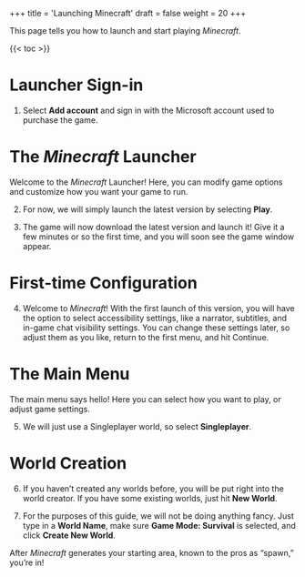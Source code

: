 +++
title = 'Launching Minecraft'
draft = false
weight = 20
+++

This page tells you how to launch and start playing *Minecraft*.

<!--more-->

{{< toc >}}

# Launcher Sign-in
1. Select **Add account** and sign in with the Microsoft account used to purchase the game.

# The  *Minecraft*  Launcher
Welcome to the *Minecraft* Launcher! Here, you can modify game options and customize how you want your game to run.

2. For now, we will simply launch the latest version by selecting **Play**.

3. The game will now download the latest version and launch it! Give it a few minutes or so the first time, and you will soon see the game window appear.

# First-time Configuration
4. Welcome to *Minecraft*! With the first launch of this version, you will have the option to select accessibility settings, like a narrator, subtitles, and in-game chat visibility settings. You can change these settings later, so adjust them as you like, return to the first menu, and hit Continue.

# The Main Menu
The main menu says hello! Here you can select how you want to play, or adjust game settings. 

5. We will just use a Singleplayer world, so select **Singleplayer**. 


# World Creation
6. If you haven’t created any worlds before, you will be put right into the world creator. If you have some existing worlds, just hit **New World**.

7. For the purposes of this guide, we will not be doing anything fancy. Just type in a **World Name**, make sure **Game Mode: Survival** is selected, and click **Create New World**. 

After *Minecraft* generates your starting area, known to the pros as “spawn,” you’re in! 
